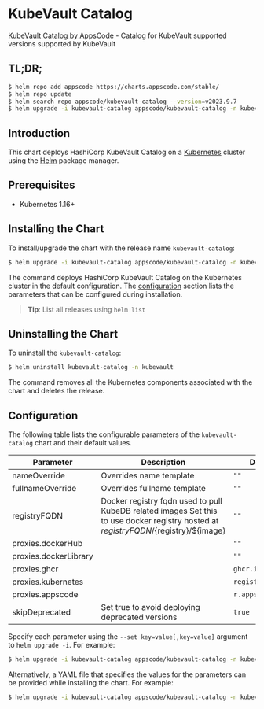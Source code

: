 # KubeVault Catalog

[KubeVault Catalog by AppsCode](https://github.com/kubevault/operator) - Catalog for KubeVault supported versions supported by KubeVault

## TL;DR;

```bash
$ helm repo add appscode https://charts.appscode.com/stable/
$ helm repo update
$ helm search repo appscode/kubevault-catalog --version=v2023.9.7
$ helm upgrade -i kubevault-catalog appscode/kubevault-catalog -n kubevault --create-namespace --version=v2023.9.7
```

## Introduction

This chart deploys HashiCorp KubeVault Catalog on a [Kubernetes](http://kubernetes.io) cluster using the [Helm](https://helm.sh) package manager.

## Prerequisites

- Kubernetes 1.16+

## Installing the Chart

To install/upgrade the chart with the release name `kubevault-catalog`:

```bash
$ helm upgrade -i kubevault-catalog appscode/kubevault-catalog -n kubevault --create-namespace --version=v2023.9.7
```

The command deploys HashiCorp KubeVault Catalog on the Kubernetes cluster in the default configuration. The [configuration](#configuration) section lists the parameters that can be configured during installation.

> **Tip**: List all releases using `helm list`

## Uninstalling the Chart

To uninstall the `kubevault-catalog`:

```bash
$ helm uninstall kubevault-catalog -n kubevault
```

The command removes all the Kubernetes components associated with the chart and deletes the release.

## Configuration

The following table lists the configurable parameters of the `kubevault-catalog` chart and their default values.

|       Parameter       |                                                              Description                                                               |           Default            |
|-----------------------|----------------------------------------------------------------------------------------------------------------------------------------|------------------------------|
| nameOverride          | Overrides name template                                                                                                                | <code>""</code>              |
| fullnameOverride      | Overrides fullname template                                                                                                            | <code>""</code>              |
| registryFQDN          | Docker registry fqdn used to pull KubeDB related images Set this to use docker registry hosted at ${registryFQDN}/${registry}/${image} | <code>""</code>              |
| proxies.dockerHub     |                                                                                                                                        | <code>""</code>              |
| proxies.dockerLibrary |                                                                                                                                        | <code>""</code>              |
| proxies.ghcr          |                                                                                                                                        | <code>ghcr.io</code>         |
| proxies.kubernetes    |                                                                                                                                        | <code>registry.k8s.io</code> |
| proxies.appscode      |                                                                                                                                        | <code>r.appscode.com</code>  |
| skipDeprecated        | Set true to avoid deploying deprecated versions                                                                                        | <code>true</code>            |


Specify each parameter using the `--set key=value[,key=value]` argument to `helm upgrade -i`. For example:

```bash
$ helm upgrade -i kubevault-catalog appscode/kubevault-catalog -n kubevault --create-namespace --version=v2023.9.7 --set proxies.ghcr=ghcr.io
```

Alternatively, a YAML file that specifies the values for the parameters can be provided while
installing the chart. For example:

```bash
$ helm upgrade -i kubevault-catalog appscode/kubevault-catalog -n kubevault --create-namespace --version=v2023.9.7 --values values.yaml
```
